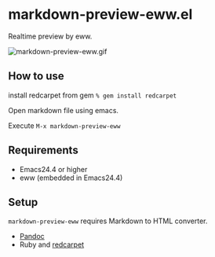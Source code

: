 # markdown-preview-eww.el

Realtime preview by eww.

![markdown-preview-eww.gif](image/markdown-preview-eww.gif)

## How to use

install redcarpet from gem `% gem install redcarpet`

Open markdown file using emacs.

Execute `M-x markdown-preview-eww`

## Requirements

- Emacs24.4 or higher
- eww (embedded in Emacs24.4)

## Setup

`markdown-preview-eww` requires Markdown to HTML converter.

* [Pandoc](http://pandoc.org/)
* Ruby and [redcarpet](https://github.com/vmg/redcarpet)
